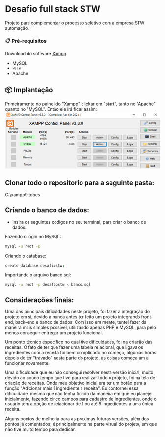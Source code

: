 # Desafio full stack STW

Projeto para complementar o processo seletivo com a empresa STW automação.

### 📋 Pré-requisitos

Download do software [Xampp](https://www.apachefriends.org/pt_br/index.html) <br>
* MySQL <br>
* PHP <br>
* Apache <br>

## 📦 Implantação

Primeiramente no painel do "Xampp" clickar em "start", tanto no "Apache" quanto no "MySQL".
Então ele irá ficar assim: <br>
![](Imagens/xampp.png)



## Clonar todo o repositorio para a seguinte pasta:
C:\xampp\htdocs



## Criando o banco de dados:

* Insira os seguintes codigos no seu terminal, para criar o banco de dados.

Fazendo o login no MySQL:
```bash
mysql -u root -p
```
Criando o database:
```bash
create database desafiostw;
```
Importando o arquivo banco.sql:
```bash
mysql -u root -p desafiostw < banco.sql
```
        


## Considerações finais:
Uma das principais dificuldades neste projeto, foi fazer a integração do projeto em si, devido a nunca antes ter feito um projeto integrando front-end, back-end e banco de dados. Com isso em mente, tentei fazer da maneira mais simples possível, utilizando apenas PHP e MySQL, para pelo menos conseguir entregar um projeto funcional.

Um ponto técnico específico no qual tive dificuldades, foi na criação das receitas. O fato de ter que fazer uma tabela relacional, que ligava os ingredientes com a receita foi bem complicado no começo, algumas horas depois de ter "travado" nesta parte do projeto, as coisas começaram a funcionar novamente.

Uma dificuldade que eu não consegui resolver nesta versão inicial, muito devido ao pouco tempo que tive para realizar todo o projeto, foi na tela de criação de receitas. Onde meu objetivo inicial era ter um botão para a função "Adicionar mais 1 ingrediente a receita". Eu contornei essa dificuldade, mesmo que não tenha ficado da maneira em que eu planejei inicialmente, fazendo cinco campos para cadastro de ingredientes, onde o usuario tem a opção de relacionar de 1 ou até 5 ingredientes a uma única receita.

Alguns pontos de melhoria para as proximas futuras versões, além dos pontos já comentados, é principalmente na parte visual do projeto, em que não tive muito tempo para dedicar.
